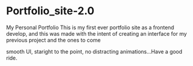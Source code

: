 # Portfolio_site-2.0
My Personal Portfolio
This is my first ever portfolio site as a frontend develop, and this was made with the intent of creating an interface for my previous project and the ones to come

smooth UI, staright to the point, no distracting animations...Have a good ride.
